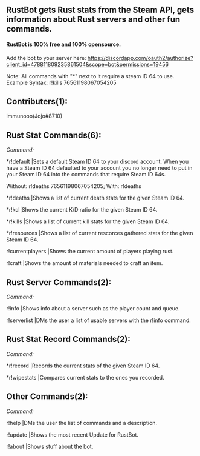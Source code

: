 RustBot gets Rust stats from the Steam API, gets information about Rust servers and other fun commands.
-------------------------------------------------------------------------------------------------------

#### RustBot is **100% free** and **100% opensource**. 
Add the bot to your server here: https://discordapp.com/oauth2/authorize?client_id=478811809235861504&scope=bot&permissions=19456

Note: All commands with "\*" next to it require a steam ID 64 to use. Example Syntax: r!kills 76561198067054205

Contributers(1):
----------------------

immunooo(Jojo#8710)

Rust Stat Commands(6):
----------------------

_Command:_

\*r!default      |Sets a default Steam ID 64 to your discord account. When you have a Steam ID 64 defaulted to your account you no longer need to put in your Steam ID 64 into the commands that require Steam ID 64s.

Without: r!deaths 76561198067054205; With: r!deaths



\*r!deaths       |Shows a list of current death stats for the given Steam ID 64.

\*r!kd           |Shows the current K/D ratio for the given Steam ID 64.

\*r!kills        |Shows a list of current kill stats for the given Steam ID 64.

\*r!resources    |Shows a list of current rescorces gathered stats for the given Steam ID 64.

r!currentplayers |Shows the current amount of players playing rust.

r!craft          |Shows the amount of materials needed to craft an item. 

Rust Server Commands(2):
------------------------

_Command:_

r!info         |Shows info about a server such as the player count and queue.

r!serverlist   |DMs the user a list of usable servers with the r!info command.

Rust Stat Record Commands(2):
-----------------------------

_Command:_

\*r!record     |Records the current stats of the given Steam ID 64.

\*r!wipestats  |Compares current stats to the ones you recorded.

Other Commands(2):
------------------

_Command:_

r!help    |DMs the user the list of commands and a description.

r!update |Shows the most recent Update for RustBot.

r!about   |Shows stuff about the bot.
